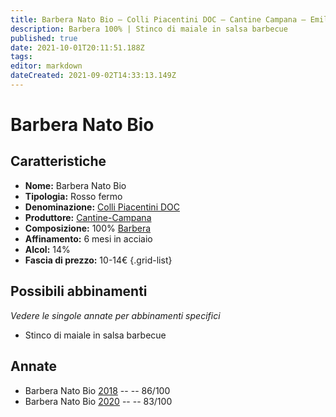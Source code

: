```yaml
---
title: Barbera Nato Bio – Colli Piacentini DOC – Cantine Campana – Emilia (IT) – 10-14€ – 2★-3★
description: Barbera 100% | Stinco di maiale in salsa barbecue
published: true
date: 2021-10-01T20:11:51.188Z
tags: 
editor: markdown
dateCreated: 2021-09-02T14:33:13.149Z
---
```


# Barbera Nato Bio

## Caratteristiche
- **Nome:** Barbera Nato Bio
- **Tipologia:** Rosso fermo
- **Denominazione:** [Colli Piacentini DOC](/denominazioni/Italia/Emilia/DOC-Colli-Piacentini)
- **Produttore:** [Cantine-Campana](/produttori/Italia/Emilia/Cantine-Campana) 
- **Composizione:** 100% [Barbera](/vitigni/Italia/barbera)
- **Affinamento:** 6 mesi in acciaio
- **Alcol:** 14%
- **Fascia di prezzo:** 10-14€
{.grid-list}

## Possibili abbinamenti
*Vedere le singole annate per abbinamenti specifici*

- Stinco di maiale in salsa barbecue


## Annate
- Barbera Nato Bio [2018](/vini/Italia/Emilia/Cantine-Campana/Barbera-Nato-Bio/2018) -- <span class="star-3"></span> -- 86/100
- Barbera Nato Bio [2020](/vini/Italia/Emilia/Cantine-Campana/Barbera-Nato-Bio/2020) -- <span class="star-2"></span> -- 83/100


